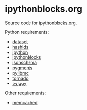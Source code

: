 ipythonblocks.org
=================

Source code for [ipythonblocks.org][].

Python requirements:

- [dataset][]
- [hashids][]
- [ipython][]
- [ipythonblocks][]
- [jsonschema][]
- [pygments][]
- [pylibmc][]
- [tornado][]
- [twiggy][]

Other requirements:

- [memcached][]

[ipythonblocks.org]: http://ipythonblocks.org
[dataset]: https://dataset.readthedocs.org/en/latest/
[hashids]: http://www.hashids.org/python/
[ipython]: http://ipython.org/
[ipythonblocks]: https://github.com/jiffyclub/ipythonblocks
[jsonschema]: http://python-jsonschema.readthedocs.org/en/latest/
[pygments]: http://pygments.org/
[pylibmc]: http://sendapatch.se/projects/pylibmc/
[tornado]: http://www.tornadoweb.org/en/stable/
[twiggy]: https://twiggy.readthedocs.org/en/latest/
[memcached]: http://memcached.org/
